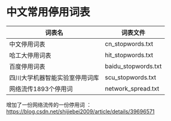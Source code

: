 # 中文常用停用词表

| 词表名 | 词表文件 |
| - | - |
| 中文停用词表                   | cn\_stopwords.txt    |
| 哈工大停用词表                 | hit\_stopwords.txt   |
| 百度停用词表                   | baidu\_stopwords.txt |
| 四川大学机器智能实验室停用词库 | scu\_stopwords.txt   |
| 网络流传1893个停用词 | network\_spread.txt  |


增加了一份网络流传的一份停用词 ： https://blog.csdn.net/shijiebei2009/article/details/39696571

